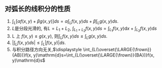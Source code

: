 ## 对弧长的线积分的性质

1. $\displaystyle\int_{L} [\alpha f(x, y) + \beta g(x, y)] ds = \alpha \int_{L} f(x, y) ds + \beta \int_{L} g(x, y) ds.$
2. $L$是分段光滑的, 有$L=L_1+L_2$, $\displaystyle \int_{L_1+L_2} f(x,y) \mathrm{d}s = \int_{L_1} f(x,y) \mathrm{d}x + \int_{L_2} f(x,y) \mathrm{d}s$
3. L 上 $f(x, y) \leqslant  g(x, y)$, 则$\displaystyle \int_{L} f(x, y) ds \leqslant \int_{L} g(x, y) ds.$
4. $\displaystyle\left| \int_{L} f(x, y) ds \right| \leqslant \int_{L} |f(x, y)| ds.$
5. 与积分路径方向无关,$\displaystyle \int_{L(\overset{\LARGE{\frown}}{AB})}f(x, y)\mathrm{d}s=\int_{L(\overset{\LARGE{\frown}}{BA})}f(x, y)\mathrm{d}s$
